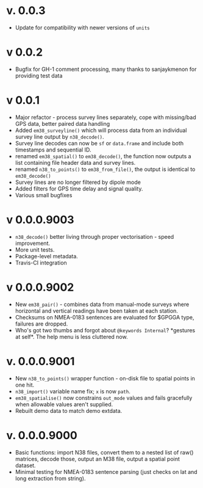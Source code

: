 # v. 0.0.3

  * Update for compatibility with newer versions of `units`

# v 0.0.2

  * Bugfix for GH-1 comment processing, many thanks to sanjaykmenon for 
    providing test data  

# v 0.0.1

  * Major refactor - process survey lines separately, cope with missing/bad GPS
    data, better paired data handling
  * Added `em38_surveyline()` which will process data from an individual survey 
    line output by `n38_decode()`.
  * Survey line decodes can now be `sf` or `data.frame` and include both 
    timestamps and sequential ID.
  * renamed `em38_spatial()` to `em38_decode()`, the function now outputs a list 
    containing file header data and survey lines.
  * renamed `n38_to_points()` to `em38_from_file()`, the output is identical to 
    `em38_decode()`  
  * Survey lines are no longer filtered by dipole mode
  * Added filters for GPS time delay and signal quality.
  * Various small bugfixes

# v 0.0.0.9003

  * `n38_decode()` better living through proper vectorisation - speed 
    improvement.
  * More unit tests.
  * Package-level metadata.
  * Travis-CI integration

# v 0.0.0.9002

  * New `em38_pair()` - combines data from manual-mode surveys where 
    horizontal and vertical readings have been taken at each station.
  * Checksums on NMEA-0183 sentences are evaluated for $GPGGA type, failures 
    are dropped.
  * Who's got two thumbs and forgot about `@keywords Internal`? \*gestures at 
    self\*. The help menu is less cluttered now.

# v. 0.0.0.9001

  * New `n38_to_points()` wrapper function - on-disk file to spatial points 
    in one hit.
  * `n38_import()` variable name fix; `x` is now `path`.
  * `em38_spatialise()` now constrains `out_mode` values and fails gracefully 
    when allowable values aren't supplied.
  * Rebuilt demo data to match demo extdata.

# v. 0.0.0.9000

  * Basic functions: import N38 files, convert them to a nested list of raw() 
    matrices, decode those, output an M38 file, output a spatial point dataset.
  * Minimal testing for NMEA-0183 sentence parsing (just checks on lat and 
    long extraction from string).
  

